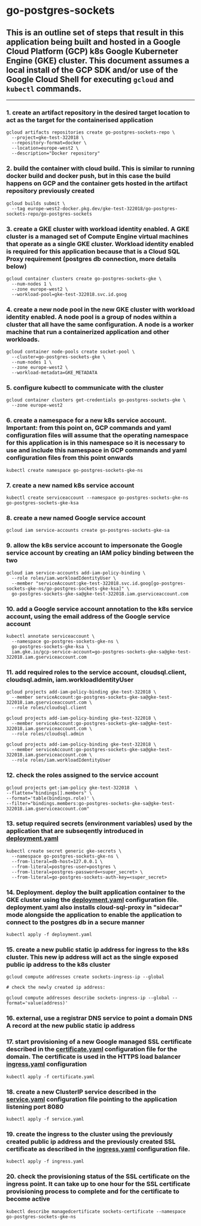 # go-postgres-sockets

## This is an outline set of steps that result in this application being built and hosted in a Google Cloud Platform (GCP) k8s Google Kuberneter Engine (GKE) cluster. This document assumes a local install of the GCP SDK and/or use of the Google Cloud Shell for executing `gcloud` and `kubectl` commands.
---

### 1. create an artifact repository in the desired target location to act as the target for the containerised application
```
gcloud artifacts repositories create go-postgres-sockets-repo \
  --project=gke-test-322018 \
  --repository-format=docker \
  --location=europe-west2 \
  --description="Docker repository"
```
### 2. build the container with cloud build. This is similar to running docker build and docker push, but in this case the build happens on GCP and the container gets hosted in the artifact repository previously created
```
gcloud builds submit \
  --tag europe-west2-docker.pkg.dev/gke-test-322018/go-postgres-sockets-repo/go-postgres-sockets
```
### 3. create a GKE cluster with workload identity enabled. A GKE cluster is a managed set of Compute Engine virtual machines that operate as a single GKE cluster. Workload identity enabled is required for this application because that is a Cloud SQL Proxy requirement (postgres db connection, more details below)
```
gcloud container clusters create go-postgres-sockets-gke \
  --num-nodes 1 \
  --zone europe-west2 \
  --workload-pool=gke-test-322018.svc.id.goog
```
### 4. create a new node pool in the new GKE cluster with workload identity enabled. A node pool is a group of nodes within a cluster that all have the same configuration. A node is a worker machine that run a containerized application and other workloads.
```
gcloud container node-pools create socket-pool \
  --cluster=go-postgres-sockets-gke \
  --num-nodes 1 \
  --zone europe-west2 \
  --workload-metadata=GKE_METADATA
```
### 5. configure kubectl to communicate with the cluster
```
gcloud container clusters get-credentials go-postgres-sockets-gke \
  --zone europe-west2
```
### 6. create a namespace for a new k8s service account. Important: from this point on, GCP commands and yaml configuration files will assume that the operating namespace for this application is in this namespace so it is necessary to use and include this namespace in GCP commands and yaml configuration files from this point onwards
```
kubectl create namespace go-postgres-sockets-gke-ns
```
### 7. create a new named k8s service account
```
kubectl create serviceaccount --namespace go-postgres-sockets-gke-ns go-postgres-sockets-gke-ksa
```
### 8. create a new named Google service account
```
gcloud iam service-accounts create go-postgres-sockets-gke-sa
```
### 9. allow the k8s service account to impersonate the Google service account by creating an IAM policy binding between the two
```
gcloud iam service-accounts add-iam-policy-binding \
  --role roles/iam.workloadIdentityUser \
  --member "serviceAccount:gke-test-322018.svc.id.goog[go-postgres-sockets-gke-ns/go-postgres-sockets-gke-ksa]" \
  go-postgres-sockets-gke-sa@gke-test-322018.iam.gserviceaccount.com
```
### 10. add a Google service account annotation to the k8s service account, using the email address of the Google service account
```
kubectl annotate serviceaccount \
  --namespace go-postgres-sockets-gke-ns \
  go-postgres-sockets-gke-ksa \
  iam.gke.io/gcp-service-account=go-postgres-sockets-gke-sa@gke-test-322018.iam.gserviceaccount.com
```
### 11. add required roles to the service account, cloudsql.client, cloudsql.admin, iam.workloadIdentityUser
```
gcloud projects add-iam-policy-binding gke-test-322018 \
  --member serviceAccount:go-postgres-sockets-gke-sa@gke-test-322018.iam.gserviceaccount.com \
  --role roles/cloudsql.client

gcloud projects add-iam-policy-binding gke-test-322018 \
  --member serviceAccount:go-postgres-sockets-gke-sa@gke-test-322018.iam.gserviceaccount.com \
  --role roles/cloudsql.admin

gcloud projects add-iam-policy-binding gke-test-322018 \
  --member serviceAccount:go-postgres-sockets-gke-sa@gke-test-322018.iam.gserviceaccount.com \
  --role roles/iam.workloadIdentityUser
```
### 12. check the roles assigned to the service account
```
gcloud projects get-iam-policy gke-test-322018  \
--flatten="bindings[].members" \
--format='table(bindings.role)' \
--filter="bindings.members:go-postgres-sockets-gke-sa@gke-test-322018.iam.gserviceaccount.com"
```
### 13. setup required secrets (environment variables) used by the application that are subseqently introduced in [deployment.yaml](https://github.com/bebo-dot-dev/go-postgres-sockets/blob/main/cmd/go-postgres-sockets/k8s/deployment.yaml)
```
kubectl create secret generic gke-secrets \
  --namespace go-postgres-sockets-gke-ns \
  --from-literal=db-host=127.0.0.1 \
  --from-literal=postgres-user=postgres \
  --from-literal=postgres-password=<super_secret> \
  --from-literal=go-postgres-sockets-auth-key=<super_secret>
```
### 14. Deployment. deploy the built application container to the GKE cluster using the [deployment.yaml](https://github.com/bebo-dot-dev/go-postgres-sockets/blob/main/cmd/go-postgres-sockets/k8s/deployment.yaml) configuration file. deployment.yaml also installs cloud-sql-proxy in "sidecar" mode alongside the application to enable the application to connect to the postgres db in a secure manner
```
kubectl apply -f deployment.yaml
```
### 15. create a new public static ip address for ingress to the k8s cluster. This new ip address will act as the single exposed public ip address to the k8s cluster
```
gcloud compute addresses create sockets-ingress-ip --global

# check the newly created ip address:

gcloud compute addresses describe sockets-ingress-ip --global --format='value(address)'
```
### 16. external, use a registrar DNS service to point a domain DNS A record at the new public static ip address
### 17. start provisioning of a new Google managed SSL certificate described in the [certificate.yaml](https://github.com/bebo-dot-dev/go-postgres-sockets/blob/main/cmd/go-postgres-sockets/k8s/certificate.yaml) configuration file for the domain. The certificate is used in the HTTPS load balancer [ingress.yaml](https://github.com/bebo-dot-dev/go-postgres-sockets/blob/main/cmd/go-postgres-sockets/k8s/ingress.yaml) configuration
```
kubectl apply -f certificate.yaml
```
### 18. create a new ClusterIP service described in the [service.yaml](https://github.com/bebo-dot-dev/go-postgres-sockets/blob/main/cmd/go-postgres-sockets/k8s/service.yaml) configuration file pointing to the application listening port 8080
```
kubectl apply -f service.yaml
```
### 19. create the ingress to the cluster using the previously created public ip address and the previously created SSL certificate as described in the [ingress.yaml](https://github.com/bebo-dot-dev/go-postgres-sockets/blob/main/cmd/go-postgres-sockets/k8s/ingress.yaml) configuration file. 
```
kubectl apply -f ingress.yaml
```
### 20. check the provisioning status of the SSL certificate on the ingress point. It can take up to one hour for the SSL certificate provisioning process to complete and for the certificate to become active
```
kubectl describe managedcertificate sockets-certificate --namespace go-postgres-sockets-gke-ns
```